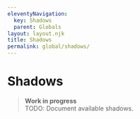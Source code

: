 ```yaml
---
eleventyNavigation:
  key: Shadows
  parent: Globals
layout: layout.njk
title: Shadows
permalink: global/shadows/
---
```


# Shadows

> **Work in progress**<br>
> TODO: Document available shadows.

